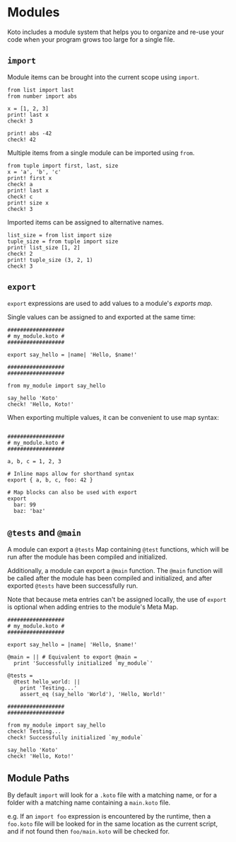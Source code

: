 # Modules

Koto includes a module system that helps you to organize and re-use your code when your program grows too large for a single file.

## `import`

Module items can be brought into the current scope using `import`.

```koto
from list import last
from number import abs

x = [1, 2, 3]
print! last x
check! 3

print! abs -42
check! 42
```

Multiple items from a single module can be imported using `from`.

```koto
from tuple import first, last, size
x = 'a', 'b', 'c'
print! first x
check! a
print! last x
check! c
print! size x
check! 3
```

Imported items can be assigned to alternative names.

```koto
list_size = from list import size
tuple_size = from tuple import size
print! list_size [1, 2]
check! 2
print! tuple_size (3, 2, 1)
check! 3
```

## `export`

`export` expressions are used to add values to a module's _exports map_.

Single values can be assigned to and exported at the same time:

```koto,skip_run
##################
# my_module.koto #
##################

export say_hello = |name| 'Hello, $name!'

##################
##################

from my_module import say_hello

say_hello 'Koto'
check! 'Hello, Koto!' 
```

When exporting multiple values, it can be convenient to use map syntax:

```koto,skip_run

##################
# my_module.koto #
##################

a, b, c = 1, 2, 3

# Inline maps allow for shorthand syntax
export { a, b, c, foo: 42 }

# Map blocks can also be used with export
export 
  bar: 99
  baz: 'baz'
```

## `@tests` and `@main`

A module can export a `@tests` Map containing `@test` functions, which will be 
run after the module has been compiled and initialized.

Additionally, a module can export a `@main` function. 
The `@main` function will be called after the module has been compiled and
initialized, and after exported `@tests` have been successfully run.

Note that because meta entries can't be assigned locally, 
the use of `export` is optional when adding entries to the module's Meta Map.

```koto,skip_run
##################
# my_module.koto #
##################

export say_hello = |name| 'Hello, $name!'

@main = || # Equivalent to export @main =
  print 'Successfully initialized `my_module`'

@tests =
  @test hello_world: ||
    print 'Testing...'
    assert_eq (say_hello 'World'), 'Hello, World!'

##################
##################

from my_module import say_hello
check! Testing...
check! Successfully initialized `my_module`

say_hello 'Koto'
check! 'Hello, Koto!' 
```

## Module Paths

By default `import` will look for a `.koto` file
with a matching name, or for a folder with a matching name containing a
`main.koto` file.

e.g. If an `import foo` expression is encountered by the runtime, 
then a `foo.koto` file will be looked for in the same location as the current
script, and if not found then `foo/main.koto` will be checked for.
